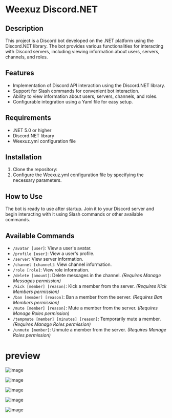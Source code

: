 # Weexuz Discord.NET

## Description
This project is a Discord bot developed on the .NET platform using the Discord.NET library. The bot provides various functionalities for interacting with Discord servers, including viewing information about users, servers, channels, and roles.

## Features
- Implementation of Discord API interaction using the Discord.NET library.
- Support for Slash commands for convenient bot interaction.
- Ability to view information about users, servers, channels, and roles.
- Configurable integration using a Yaml file for easy setup.

## Requirements
- .NET 5.0 or higher
- Discord.NET library
- Weexuz.yml configuration file

## Installation
1. Clone the repository:
2. Configure the Weexuz.yml configuration file by specifying the necessary parameters.

## How to Use
The bot is ready to use after startup. Join it to your Discord server and begin interacting with it using Slash commands or other available commands.

## Available Commands
- `/avatar [user]`: View a user's avatar.
- `/profile [user]`: View a user's profile.
- `/server`: View server information.
- `/channel [channel]`: View channel information.
- `/role [role]`: View role information.
- `/delete [amount]`: Delete messages in the channel. *(Requires Manage Messages permission)*
- `/kick [member] [reason]`: Kick a member from the server. *(Requires Kick Members permission)*
- `/ban [member] [reason]`: Ban a member from the server. *(Requires Ban Members permission)*
- `/mute [member] [reason]`: Mute a member from the server. *(Requires Manage Roles permission)*
- `/tempmute [member] [minutes] [reason]`: Temporarily mute a member. *(Requires Manage Roles permission)*
- `/unmute [member]`: Unmute a member from the server. *(Requires Manage Roles permission)*

# preview

![image](https://github.com/WzrterFX/weexuz-discord-net/assets/122642787/53b2d1d7-7388-4691-af84-5804226fb7ee)

![image](https://github.com/WzrterFX/weexuz-discord-net/assets/122642787/899eb392-4a52-4d2f-a7fa-e656215325f9)

![image](https://github.com/WzrterFX/weexuz-discord-net/assets/122642787/0d416c7e-353b-4668-863f-c2e8504dac99)

![image](https://github.com/WzrterFX/weexuz-discord-net/assets/122642787/030ae32a-740b-40b2-9ae9-47b232cc30d4)

![image](https://github.com/WzrterFX/weexuz-discord-net/assets/122642787/82d3ac3c-32c1-4b31-8cfb-c437cccaf4ff)
